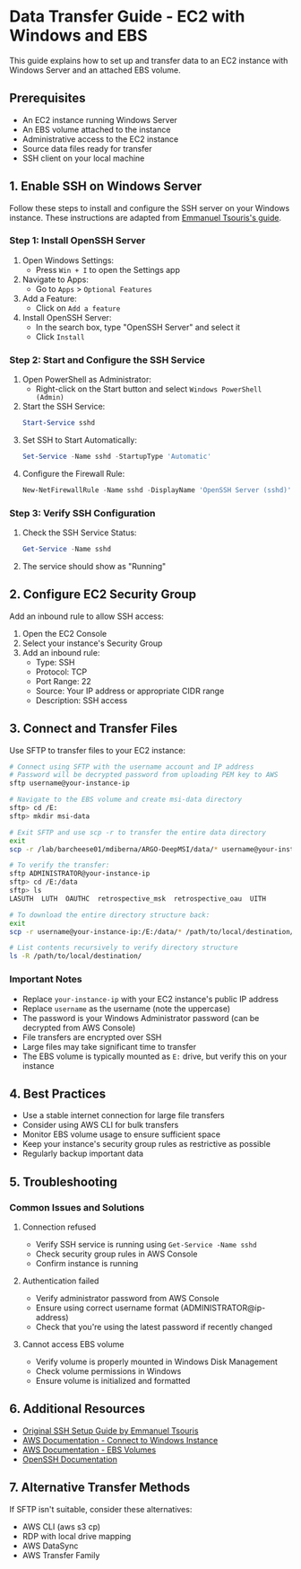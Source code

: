 # Data Transfer Guide - EC2 with Windows and EBS

This guide explains how to set up and transfer data to an EC2 instance with Windows Server and an attached EBS volume.

## Prerequisites

- An EC2 instance running Windows Server
- An EBS volume attached to the instance
- Administrative access to the EC2 instance
- Source data files ready for transfer
- SSH client on your local machine

## 1. Enable SSH on Windows Server

Follow these steps to install and configure the SSH server on your Windows instance. These instructions are adapted from [Emmanuel Tsouris's guide](https://www.emmanueltsouris.com/posts/enable-ssh-server-windows-server-2022/).

### Step 1: Install OpenSSH Server

1. Open Windows Settings:
   * Press `Win + I` to open the Settings app
2. Navigate to Apps:
   * Go to `Apps` > `Optional Features`
3. Add a Feature:
   * Click on `Add a feature`
4. Install OpenSSH Server:
   * In the search box, type "OpenSSH Server" and select it
   * Click `Install`

### Step 2: Start and Configure the SSH Service

1. Open PowerShell as Administrator:
   * Right-click on the Start button and select `Windows PowerShell (Admin)`
2. Start the SSH Service:
   ```powershell
   Start-Service sshd
   ```
3. Set SSH to Start Automatically:
   ```powershell
   Set-Service -Name sshd -StartupType 'Automatic'
   ```
4. Configure the Firewall Rule:
   ```powershell
   New-NetFirewallRule -Name sshd -DisplayName 'OpenSSH Server (sshd)' -Enabled True -Direction Inbound -Protocol TCP -Action Allow -LocalPort 22
   ```

### Step 3: Verify SSH Configuration

1. Check the SSH Service Status:
   ```powershell
   Get-Service -Name sshd
   ```
2. The service should show as "Running"

## 2. Configure EC2 Security Group

Add an inbound rule to allow SSH access:

1. Open the EC2 Console
2. Select your instance's Security Group
3. Add an inbound rule:
   - Type: SSH
   - Protocol: TCP
   - Port Range: 22
   - Source: Your IP address or appropriate CIDR range
   - Description: SSH access

## 3. Connect and Transfer Files

Use SFTP to transfer files to your EC2 instance:

```bash
# Connect using SFTP with the username account and IP address
# Password will be decrypted password from uploading PEM key to AWS
sftp username@your-instance-ip 

# Navigate to the EBS volume and create msi-data directory
sftp> cd /E:
sftp> mkdir msi-data

# Exit SFTP and use scp -r to transfer the entire data directory
exit
scp -r /lab/barcheese01/mdiberna/ARGO-DeepMSI/data/* username@your-instance-ip:/E:/msi-data/

# To verify the transfer:
sftp ADMINISTRATOR@your-instance-ip
sftp> cd /E:/data
sftp> ls
LASUTH  LUTH  OAUTHC  retrospective_msk  retrospective_oau  UITH

# To download the entire directory structure back:
exit
scp -r username@your-instance-ip:/E:/data/* /path/to/local/destination/

# List contents recursively to verify directory structure
ls -R /path/to/local/destination/
```

### Important Notes

- Replace `your-instance-ip` with your EC2 instance's public IP address
- Replace `username` as the username (note the uppercase)
- The password is your Windows Administrator password (can be decrypted from AWS Console)
- File transfers are encrypted over SSH
- Large files may take significant time to transfer
- The EBS volume is typically mounted as `E:` drive, but verify this on your instance

## 4. Best Practices

- Use a stable internet connection for large file transfers
- Consider using AWS CLI for bulk transfers
- Monitor EBS volume usage to ensure sufficient space
- Keep your instance's security group rules as restrictive as possible
- Regularly backup important data

## 5. Troubleshooting

### Common Issues and Solutions

1. Connection refused
   - Verify SSH service is running using `Get-Service -Name sshd`
   - Check security group rules in AWS Console
   - Confirm instance is running

2. Authentication failed
   - Verify administrator password from AWS Console
   - Ensure using correct username format (ADMINISTRATOR@ip-address)
   - Check that you're using the latest password if recently changed

3. Cannot access EBS volume
   - Verify volume is properly mounted in Windows Disk Management
   - Check volume permissions in Windows
   - Ensure volume is initialized and formatted

## 6. Additional Resources

- [Original SSH Setup Guide by Emmanuel Tsouris](https://www.emmanueltsouris.com/posts/enable-ssh-server-windows-server-2022/)
- [AWS Documentation - Connect to Windows Instance](https://docs.aws.amazon.com/AWSEC2/latest/WindowsGuide/connecting_to_windows_instance.html)
- [AWS Documentation - EBS Volumes](https://docs.aws.amazon.com/AWSEC2/latest/WindowsGuide/ebs-volumes.html)
- [OpenSSH Documentation](https://docs.microsoft.com/en-us/windows-server/administration/openssh/openssh_install_firstuse)

## 7. Alternative Transfer Methods

If SFTP isn't suitable, consider these alternatives:

- AWS CLI (aws s3 cp)
- RDP with local drive mapping
- AWS DataSync
- AWS Transfer Family
